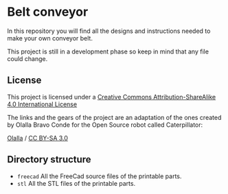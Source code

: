 # Belt conveyor
In this repository you will find all the designs and instructions needed to make your own conveyor belt. 

This project is still in a development phase so keep in mind that any file could change.

## License

This project is licensed under a [Creative Commons Attribution-ShareAlike 4.0 International License](http://creativecommons.org/licenses/by-sa/4.0/)

The links and the gears of the project are an adaptation of the ones created by Olalla Bravo Conde for the Open Source robot called Caterpillator:

<div xmlns:cc="http://creativecommons.org/ns#" about="http://www.thingiverse.com/thing:8559/"><a rel="cc:attributionURL" property="cc:attributionName" href="http://www.thingiverse.com/Olalla">Olalla</a> / <a rel="license" href="http://creativecommons.org/licenses/by-sa/3.0/">CC BY-SA 3.0</a></div>


## Directory structure

* `freecad` All the FreeCad source files of the printable parts. 
* `stl` All the STL files of the printable parts.
